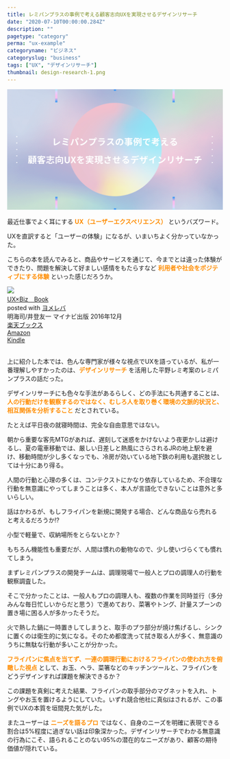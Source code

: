 ```yaml
---
title: レミパンプラスの事例で考える顧客志向UXを実現させるデザインリサーチ
date: "2020-07-10T00:00:00.284Z"
description: ""
pagetype: "category"
perma: "ux-example"
categoryname: "ビジネス"
categoryslug: "business"
tags: ["UX", "デザインリサーチ"]
thumbnail: design-research-1.png
---
```


![](./design-research-1.png)

最近仕事でよく耳にする **<span style="color: #ff8c00;;">UX（ユーザーエクスペリエンス）</span>** というバズワード。

UXを直訳すると「ユーザーの体験」になるが、いまいちよく分かっていなかった。

こちらの本を読んでみると、商品やサービスを通じて、今までとは違った体験ができたり、問題を解決して好ましい感情をもたらすなど **<span style="color: #ff8c00;;">利用者や社会をポジティブにする体験</span>** といった感じだろうか。

<div class="cstmreba"><div class="booklink-box"><div class="booklink-image"><a href="https://hb.afl.rakuten.co.jp/hgc/146fe51c.1fd043a3.146fe51d.605dc196/yomereba_main_202007092105376388?pc=http%3A%2F%2Fbooks.rakuten.co.jp%2Frb%2F14584960%2F%3Fscid%3Daf_ich_link_urltxt%26m%3Dhttp%3A%2F%2Fm.rakuten.co.jp%2Fev%2Fbook%2F" target="_blank" ><img src="https://thumbnail.image.rakuten.co.jp/@0_mall/book/cabinet/9067/9784839959067.jpg?_ex=150x150" style="border: none;" /></a></div><div class="booklink-info"><div class="booklink-name"><a href="https://hb.afl.rakuten.co.jp/hgc/146fe51c.1fd043a3.146fe51d.605dc196/yomereba_main_202007092105376388?pc=http%3A%2F%2Fbooks.rakuten.co.jp%2Frb%2F14584960%2F%3Fscid%3Daf_ich_link_urltxt%26m%3Dhttp%3A%2F%2Fm.rakuten.co.jp%2Fev%2Fbook%2F" target="_blank" >UX×Biz　Book</a><div class="booklink-powered-date">posted with <a href="https://yomereba.com" rel="nofollow" target="_blank">ヨメレバ</a></div></div><div class="booklink-detail">明海司/井登友一 マイナビ出版 2016年12月    </div><div class="booklink-link2"><div class="shoplinkrakuten"><a href="https://hb.afl.rakuten.co.jp/hgc/146fe51c.1fd043a3.146fe51d.605dc196/yomereba_main_202007092105376388?pc=http%3A%2F%2Fbooks.rakuten.co.jp%2Frb%2F14584960%2F%3Fscid%3Daf_ich_link_urltxt%26m%3Dhttp%3A%2F%2Fm.rakuten.co.jp%2Fev%2Fbook%2F" target="_blank" >楽天ブックス</a></div><div class="shoplinkamazon"><a href="https://www.amazon.co.jp/exec/obidos/asin/4839959064/kanon123-22/" target="_blank" >Amazon</a></div><div class="shoplinkkindle"><a href="https://www.amazon.co.jp/gp/search?keywords=UX%C3%97Biz%E3%80%80Book&__mk_ja_JP=%83J%83%5E%83J%83i&url=node%3D2275256051&tag=kanon123-22" target="_blank" >Kindle</a></div>                              	  	  	  	  	</div></div><div class="booklink-footer"></div></div></div>
<br/>

上に紹介した本では、色んな専門家が様々な視点でUXを語っているが、私が一番理解しやすかったのは、<span style="color: #ff8c00; font-weight: bold;">デザインリサーチ</span> を活用した平野レミ考案のレミパンプラスの話だった。

デザインリサーチにも色々な手法があるらしく、どの手法にも共通することは、<span style="color: #ff8c00; font-weight: bold;">人の行動だけを観察するのではなく、むしろ人を取り巻く環境の文脈的状況と、相互関係を分析すること</span> だとされている。

たとえば平日夜の就寝時間は、完全な自由意思ではない。

朝から重要な客先MTGがあれば、遅刻して迷惑をかけないよう夜更かしは避けるし、夏の電車移動では、厳しい日差しと熱風にさらされるJRの地上駅を避け、移動時間が少し多くなっでも、冷房が効いている地下鉄の利用も選択肢としては十分にあり得る。

人間の行動と心理の多くは、コンテクストにかなり依存しているため、不合理な行動を無意識にやってしまうことは多く、本人が言語化できないことは意外と多いらしい。

話はかわるが、もしフライパンを新規に開発する場合、どんな商品なら売れると考えるだろうか!?

小型で軽量で、収納場所をとらないとか？

もちろん機能性も重要だが、人間は慣れの動物なので、少し使いづらくても慣れてしまう。

まずレミパンプラスの開発チームは、調理現場で一般人とプロの調理人の行動を観察調査した。

そこで分かったことは、一般人もプロの調理人も、複数の作業を同時並行（多分みんな毎日忙しいからだと思う）で進めており、菜箸やトング、計量スプーンの置き場に困る人が多かったそうだ。

火で熱した鍋に一時置きしてしまうと、取手のプラ部分が焼け焦げるし、シンクに置くのは衛生的に気になる。そのため都度洗って拭き取る人が多く、無意識のうちに無駄な行動が多いことが分かった。

<span style="color: #ff8c00; font-weight: bold;">フライパンに焦点を当てず、一連の調理行動におけるフライパンの使われ方を俯瞰した視点</span> として、お玉、ヘラ、菜箸などのキッチンツールと、フライパンをどうデザインすれば課題を解決できるか？

この課題を真剣に考えた結果、フライパンの取手部分のマグネットを入れ、トングやお玉を置けるようにしていた。いずれ競合他社に真似はされるが、この事例でUXの本質を垣間見た気がした。

またユーザーは <span style="color: #ff8c00; font-weight: bold;">ニーズを語るプロ</span> ではなく、自身のニーズを明確に表現できる割合は5%程度に過ぎない話は印象深かった。デザインリサーチでわかる無意識の行為にこそ、語られることのない95%の潜在的なニーズがあり、顧客の期待価値が隠れている。